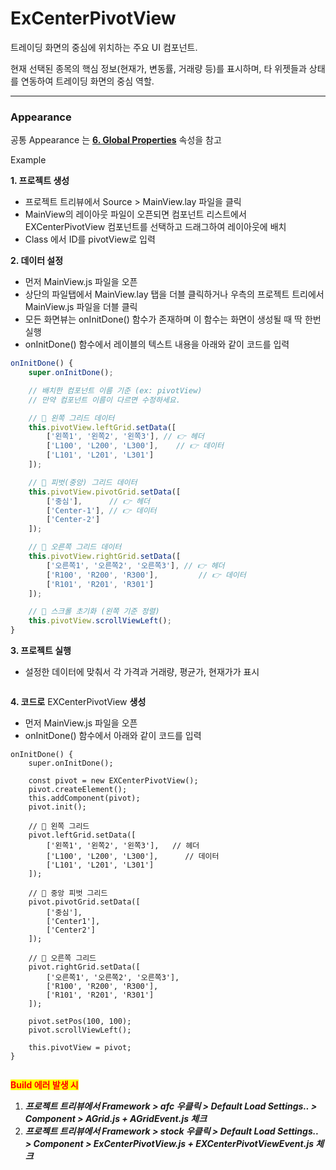 # ExCenterPivotView

트레이딩 화면의 중심에 위치하는 주요 UI 컴포넌트.&#x20;



현재 선택된 종목의 핵심 정보(현재가, 변동률, 거래량 등)를 표시하며, 타 위젯들과 상태를 연동하여 트레이딩 화면의 중심 역할.

***

### Appearance

공통 Appearance 는 [**6. Global Properties**](<../../Guide for SpiderGen/06  SpiderGen Editor/04  Properties Pane/02 Appearence.md>) 속성을 참고



Example

**1. 프로젝트 생성**

* 프로젝트 트리뷰에서 Source > MainView.lay 파일을 클릭
* MainView의 레이아웃 파일이 오픈되면 컴포넌트 리스트에서 EXCenterPivotView 컴포넌트를 선택하고 드래그하여 레이아웃에 배치
* Class 에서 ID를 pivotView로 입력



**2. 데이터 설정**

* 먼저 MainView.js 파일을 오픈
* 상단의 파일탭에서 MainView.lay 탭을 더블 클릭하거나 우측의 프로젝트 트리에서 MainView.js 파일을 더블 클릭
* 모든 화면뷰는 onInitDone() 함수가 존재하며 이 함수는 화면이 생성될 때 딱 한번 실행
* onInitDone() 함수에서 레이블의 텍스트 내용을 아래와 같이 코드를 입력

```javascript
onInitDone() {
    super.onInitDone();

    // 배치한 컴포넌트 이름 기준 (ex: pivotView)
    // 만약 컴포넌트 이름이 다르면 수정하세요.

    // 🔸 왼쪽 그리드 데이터
    this.pivotView.leftGrid.setData([
        ['왼쪽1', '왼쪽2', '왼쪽3'], // 👉 헤더
        ['L100', 'L200', 'L300'],    // 👉 데이터
        ['L101', 'L201', 'L301']
    ]);

    // 🔸 피벗(중앙) 그리드 데이터
    this.pivotView.pivotGrid.setData([
        ['중심'],      // 👉 헤더
        ['Center-1'], // 👉 데이터
        ['Center-2']
    ]);

    // 🔸 오른쪽 그리드 데이터
    this.pivotView.rightGrid.setData([
        ['오른쪽1', '오른쪽2', '오른쪽3'], // 👉 헤더
        ['R100', 'R200', 'R300'],         // 👉 데이터
        ['R101', 'R201', 'R301']
    ]);

    // 🔸 스크롤 초기화 (왼쪽 기준 정렬)
    this.pivotView.scrollViewLeft();
}
```

**3. 프로젝트 실행**

* 설정한 데이터에 맞춰서 각 가격과 거래량, 평균가, 현재가가 표시

<figure><img src="../../.gitbook/assets/화면 녹화 중 2025-07-02 083213.gif" alt=""><figcaption></figcaption></figure>

**4. 코드로** EXCenterPivotView **생성**

* 먼저 MainView.js 파일을 오픈
* onInitDone() 함수에서 아래와 같이 코드를 입력

```
onInitDone() {
    super.onInitDone();

    const pivot = new EXCenterPivotView();
    pivot.createElement();
    this.addComponent(pivot);
    pivot.init();

    // 🔸 왼쪽 그리드
    pivot.leftGrid.setData([
        ['왼쪽1', '왼쪽2', '왼쪽3'],   // 헤더
        ['L100', 'L200', 'L300'],      // 데이터
        ['L101', 'L201', 'L301']
    ]);

    // 🔸 중앙 피벗 그리드
    pivot.pivotGrid.setData([
        ['중심'], 
        ['Center1'], 
        ['Center2']
    ]);

    // 🔸 오른쪽 그리드
    pivot.rightGrid.setData([
        ['오른쪽1', '오른쪽2', '오른쪽3'],
        ['R100', 'R200', 'R300'],
        ['R101', 'R201', 'R301']
    ]);

    pivot.setPos(100, 100);
    pivot.scrollViewLeft();

    this.pivotView = pivot;
}
```

<figure><img src="../../.gitbook/assets/화면 녹화 중 2025-07-02 083607.gif" alt=""><figcaption></figcaption></figure>

<mark style="color:red;">**Build 에러 발생 시**</mark>

1. _**프로젝트 트리뷰에서 Framework > afc 우클릭 > Default Load Settings.. > Component > AGrid.js + AGridEvent.js 체크**_
2. _**프로젝트 트리뷰에서 Framework > stock 우클릭 > Default Load Settings.. > Component > ExCenterPivotView.js + EXCenterPivotViewEvent.js 체크**_

<div><figure><img src="../../.gitbook/assets/스크린샷 2025-06-30 132154.png" alt=""><figcaption></figcaption></figure> <figure><img src="../../.gitbook/assets/스크린샷 2025-06-30 131803.png" alt=""><figcaption></figcaption></figure></div>
